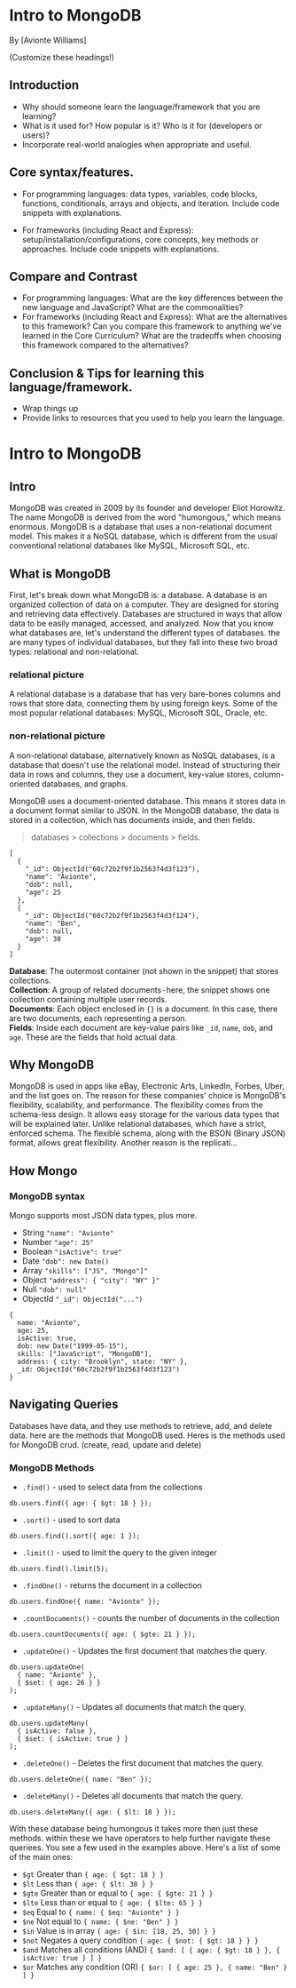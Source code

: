 # Intro to MongoDB

By [Avionte Williams]

(Customize these headings!)

## Introduction

* Why should someone learn the language/framework that you are learning?
* What is it used for? How popular is it? Who is it for (developers or users)?
* Incorporate real-world analogies when appropriate and useful.

## Core syntax/features. 

* For programming languages: data types, variables, code blocks, functions, conditionals, arrays and objects, and iteration. Include code snippets with explanations.

* For frameworks (including React and Express): setup/installation/configurations, core concepts, key methods or approaches. Include code snippets with explanations.

## Compare and Contrast

* For programming languages: What are the key differences between the new language and JavaScript? What are the commonalities?
* For frameworks (including React and Express): What are the alternatives to this framework? Can you compare this framework to anything we've learned in the Core Curriculum? What are the tradeoffs when choosing this framework compared to the alternatives?

## Conclusion & Tips for learning this language/framework.

* Wrap things up
* Provide links to resources that you used to help you learn the language.

# Intro to MongoDB

## Intro
MongoDB was created in 2009 by its founder and developer Eliot Horowitz. The name MongoDB is derived from the word "humongous," which means enormous. MongoDB is a database that uses a non-relational document model. This makes it a NoSQL database, which is different from the usual conventional relational databases like MySQL, Microsoft SQL, etc.

## What is MongoDB
First, let's break down what MongoDB is: a database. A database is an organized collection of data on a computer. They are designed for storing and retrieving data effectively. Databases are structured in ways that allow data to be easily managed, accessed, and analyzed. Now that you know what databases are, let's understand the different types of databases. the are many types of individual databases, but they fall into these two broad types: relational and non-relational.  

### relational picture
A relational database is a database that has very bare-bones columns and rows that store data, connecting them by using foreign keys. Some of the most popular relational databases: MySQL, Microsoft SQL, Oracle, etc.

### non-relational picture
A non-relational database, alternatively known as NoSQL databases, is a database that doesn't use the relational model. Instead of structuring their data in rows and columns, they use a document, key-value stores, column-oriented databases, and graphs.  

MongoDB uses a document-oriented database. This means it stores data in a document format similar to JSON. In the MongoDB database, the data is stored in a collection, which has documents inside, and then fields.  
> databases > collections > documents > fields.

```
[
  {
    "_id": ObjectId("60c72b2f9f1b2563f4d3f123"),
    "name": "Avionte",
    "dob": null,
    "age": 25
  },
  {
    "_id": ObjectId("60c72b2f9f1b2563f4d3f124"),
    "name": "Ben",
    "dob": null,
    "age": 30
  }
]
```

**Database**: The outermost container (not shown in the snippet) that stores collections.  
**Collection**: A group of related documents - here, the snippet shows one collection containing multiple user records.  
**Documents**: Each object enclosed in `{}` is a document. In this case, there are two documents, each representing a person.  
**Fields**: Inside each document are key-value pairs like `_id`, `name`, `dob`, and `age`. These are the fields that hold actual data.

## Why MongoDB
MongoDB is used in apps like eBay, Electronic Arts, LinkedIn, Forbes, Uber, and the list goes on. The reason for these companies' choice is MongoDB's flexibility, scalability, and performance. The flexibility comes from the schema-less design. It allows easy storage for the various data types that will be explained later. Unlike relational databases, which have a strict, enforced schema. The flexible schema, along with the BSON (Binary JSON) format, allows great flexibility. Another reason is the replicati...

## How Mongo

### MongoDB syntax
Mongo supports most JSON data types, plus more.  

- String `"name": "Avionte"`  
- Number `"age": 25"`  
- Boolean `"isActive": true"`  
- Date `"dob": new Date()`  
- Array `"skills": ["JS", "Mongo"]"`  
- Object `"address": { "city": "NY" }"`  
- Null `"dob": null"`  
- ObjectId `"_id": ObjectId("...")`

```
{
  name: "Avionte",
  age: 25,
  isActive: true,
  dob: new Date("1999-05-15"),
  skills: ["JavaScript", "MongoDB"],
  address: { city: "Brooklyn", state: "NY" },
  _id: ObjectId("60c72b2f9f1b2563f4d3f123")
}
```

## Navigating Queries
Databases have data, and they use methods to retrieve, add, and delete data. here are the methods that MongoDB used. Heres is the methods used for MongoDB crud. (create, read, update and delete)  

### MongoDB Methods  

- `.find()` - used to select data from the collections  
```
db.users.find({ age: { $gt: 18 } });
```  
- `.sort()` - used to sort data  
```
db.users.find().sort({ age: 1 });
```  
- `.limit()` - used to limit the query to the given integer  
```
db.users.find().limit(5);
```  
- `.findOne()` - returns the document in a collection  
```
db.users.findOne({ name: "Avionte" });
```  
- `.countDocuments()` - counts the number of documents in the collection  
```
db.users.countDocuments({ age: { $gte: 21 } });
```  
- `.updateOne()` - Updates the first document that matches the query.  
```
db.users.updateOne(
  { name: "Avionte" },
  { $set: { age: 26 } }
);
```  
- `.updateMany()` - Updates all documents that match the query.  
```
db.users.updateMany(
  { isActive: false },
  { $set: { isActive: true } }
);
```  
- `.deleteOne()` - Deletes the first document that matches the query.  
```
db.users.deleteOne({ name: "Ben" });
```  
- `.deleteMany()` - Deletes all documents that match the query.  
```
db.users.deleteMany({ age: { $lt: 18 } });
```  

With these database being humongous it takes more then just these methods. within these we have operators to help further navigate these queriees. You see a few used in the examples above. Here's a list of some of the main ones:

- `$gt` Greater than `{ age: { $gt: 18 } }`  
- `$lt` Less than `{ age: { $lt: 30 } }`  
- `$gte` Greater than or equal to `{ age: { $gte: 21 } }`  
- `$lte` Less than or equal to `{ age: { $lte: 65 } }`  
- `$eq` Equal to `{ name: { $eq: "Avionte" } }`  
- `$ne` Not equal to `{ name: { $ne: "Ben" } }`  
- `$in` Value is in array `{ age: { $in: [18, 25, 30] } }`  
- `$not` Negates a query condition `{ age: { $not: { $gt: 18 } } }`  
- `$and` Matches all conditions (AND) `{ $and: [ { age: { $gt: 18 } }, { isActive: true } ] }`  
- `$or` Matches any condition (OR) `{ $or: [ { age: 25 }, { name: "Ben" } ] }` 

